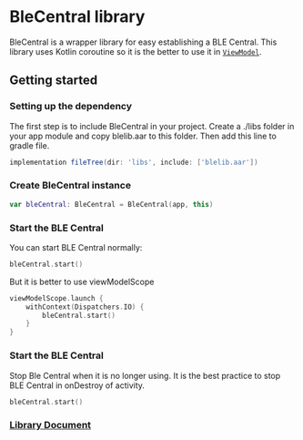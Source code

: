 # BleCentral library

BleCentral is a wrapper library for easy establishing a BLE Central. 
This library uses Kotlin coroutine so it is the better to use it in [`ViewModel`](https://developer.android.com/topic/libraries/architecture/viewmodel?gclid=CjwKCAjwwYP2BRBGEiwAkoBpApXMMi5ZjEaCjqBX-wOaZz3KlQLKL65x2fdPWHZTnpCY2QuHgVMUZBoCwS4QAvD_BwE&gclsrc=aw.ds).

## Getting started

### Setting up the dependency

The first step is to include BleCentral in your project. Create a ./libs folder in your app module and copy blelib.aar to this folder.
Then add this line to gradle file.

```groovy
implementation fileTree(dir: 'libs', include: ['blelib.aar'])
```

### Create BleCentral instance

```kotlin
var bleCentral: BleCentral = BleCentral(app, this)
```

### Start the BLE Central

You can start BLE Central normally:

```kotlin
bleCentral.start()
```

But it is better to use viewModelScope

```kotlin
viewModelScope.launch {
    withContext(Dispatchers.IO) {
        bleCentral.start()
    }
}
```

### Start the BLE Central

Stop Ble Central when it is no longer using. It is the best practice to stop BLE Central in onDestroy of activity.

```kotlin
bleCentral.start()
```

### [Library Document](android-blelib-docs/index.html)